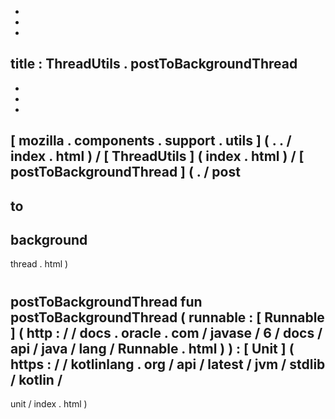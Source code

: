 -
-
-
title
:
ThreadUtils
.
postToBackgroundThread
-
-
-
-
[
mozilla
.
components
.
support
.
utils
]
(
.
.
/
index
.
html
)
/
[
ThreadUtils
]
(
index
.
html
)
/
[
postToBackgroundThread
]
(
.
/
post
-
to
-
background
-
thread
.
html
)
#
postToBackgroundThread
fun
postToBackgroundThread
(
runnable
:
[
Runnable
]
(
http
:
/
/
docs
.
oracle
.
com
/
javase
/
6
/
docs
/
api
/
java
/
lang
/
Runnable
.
html
)
)
:
[
Unit
]
(
https
:
/
/
kotlinlang
.
org
/
api
/
latest
/
jvm
/
stdlib
/
kotlin
/
-
unit
/
index
.
html
)
